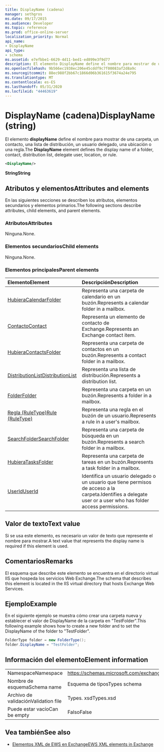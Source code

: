 ```yaml
---
title: DisplayName (cadena)
manager: sethgros
ms.date: 09/17/2015
ms.audience: Developer
ms.topic: reference
ms.prod: office-online-server
localization_priority: Normal
api_name:
- DisplayName
api_type:
- schema
ms.assetid: e7efbbe1-6629-4d11-bed1-ed899e3f9d77
description: El elemento DisplayName define el nombre para mostrar de una carpeta, un contacto, una lista de distribución, un usuario delegado, una ubicación o una regla.
ms.openlocfilehash: 9b566ec1938ec206e45cddf9c7f00083af2d8a9c
ms.sourcegitcommit: 88ec988f2bb67c1866d06b361615f3674a24e795
ms.translationtype: MT
ms.contentlocale: es-ES
ms.lasthandoff: 05/31/2020
ms.locfileid: "44463619"
---
```

# <a name="displayname-string"></a><span data-ttu-id="12728-103">DisplayName (cadena)</span><span class="sxs-lookup"><span data-stu-id="12728-103">DisplayName (string)</span></span>

<span data-ttu-id="12728-104">El elemento **displayName** define el nombre para mostrar de una carpeta, un contacto, una lista de distribución, un usuario delegado, una ubicación o una regla.</span><span class="sxs-lookup"><span data-stu-id="12728-104">The **DisplayName** element defines the display name of a folder, contact, distribution list, delegate user, location, or rule.</span></span> 
  
```XML
<DisplayName/>
```

 <span data-ttu-id="12728-105">**String**</span><span class="sxs-lookup"><span data-stu-id="12728-105">**String**</span></span>
## <a name="attributes-and-elements"></a><span data-ttu-id="12728-106">Atributos y elementos</span><span class="sxs-lookup"><span data-stu-id="12728-106">Attributes and elements</span></span>

<span data-ttu-id="12728-107">En las siguientes secciones se describen los atributos, elementos secundarios y elementos primarios.</span><span class="sxs-lookup"><span data-stu-id="12728-107">The following sections describe attributes, child elements, and parent elements.</span></span>
  
### <a name="attributes"></a><span data-ttu-id="12728-108">Atributos</span><span class="sxs-lookup"><span data-stu-id="12728-108">Attributes</span></span>

<span data-ttu-id="12728-109">Ninguna.</span><span class="sxs-lookup"><span data-stu-id="12728-109">None.</span></span>
  
### <a name="child-elements"></a><span data-ttu-id="12728-110">Elementos secundarios</span><span class="sxs-lookup"><span data-stu-id="12728-110">Child elements</span></span>

<span data-ttu-id="12728-111">Ninguna.</span><span class="sxs-lookup"><span data-stu-id="12728-111">None.</span></span>
  
### <a name="parent-elements"></a><span data-ttu-id="12728-112">Elementos principales</span><span class="sxs-lookup"><span data-stu-id="12728-112">Parent elements</span></span>

|<span data-ttu-id="12728-113">**Elemento**</span><span class="sxs-lookup"><span data-stu-id="12728-113">**Element**</span></span>|<span data-ttu-id="12728-114">**Descripción**</span><span class="sxs-lookup"><span data-stu-id="12728-114">**Description**</span></span>|
|:-----|:-----|
|[<span data-ttu-id="12728-115">Hubiera</span><span class="sxs-lookup"><span data-stu-id="12728-115">CalendarFolder</span></span>](calendarfolder.md) <br/> |<span data-ttu-id="12728-116">Representa una carpeta de calendario en un buzón.</span><span class="sxs-lookup"><span data-stu-id="12728-116">Represents a calendar folder in a mailbox.</span></span>  <br/> |
|[<span data-ttu-id="12728-117">Contacto</span><span class="sxs-lookup"><span data-stu-id="12728-117">Contact</span></span>](contact.md) <br/> |<span data-ttu-id="12728-118">Representa un elemento de contacto de Exchange.</span><span class="sxs-lookup"><span data-stu-id="12728-118">Represents an Exchange contact item.</span></span>  <br/> |
|[<span data-ttu-id="12728-119">Hubiera</span><span class="sxs-lookup"><span data-stu-id="12728-119">ContactsFolder</span></span>](contactsfolder.md) <br/> |<span data-ttu-id="12728-120">Representa una carpeta de contactos en un buzón.</span><span class="sxs-lookup"><span data-stu-id="12728-120">Represents a contact folder in a mailbox.</span></span>  <br/> |
|[<span data-ttu-id="12728-121">DistributionList</span><span class="sxs-lookup"><span data-stu-id="12728-121">DistributionList</span></span>](distributionlist.md) <br/> |<span data-ttu-id="12728-122">Representa una lista de distribución.</span><span class="sxs-lookup"><span data-stu-id="12728-122">Represents a distribution list.</span></span>  <br/> |
|[<span data-ttu-id="12728-123">Folder</span><span class="sxs-lookup"><span data-stu-id="12728-123">Folder</span></span>](folder.md) <br/> |<span data-ttu-id="12728-124">Representa una carpeta en un buzón.</span><span class="sxs-lookup"><span data-stu-id="12728-124">Represents a folder in a mailbox.</span></span>  <br/> |
|[<span data-ttu-id="12728-125">Regla (RuleType)</span><span class="sxs-lookup"><span data-stu-id="12728-125">Rule (RuleType)</span></span>](rule-ruletype.md) <br/> |<span data-ttu-id="12728-126">Representa una regla en el buzón de un usuario.</span><span class="sxs-lookup"><span data-stu-id="12728-126">Represents a rule in a user's mailbox.</span></span>  <br/> |
|[<span data-ttu-id="12728-127">SearchFolder</span><span class="sxs-lookup"><span data-stu-id="12728-127">SearchFolder</span></span>](searchfolder.md) <br/> |<span data-ttu-id="12728-128">Representa una carpeta de búsqueda en un buzón.</span><span class="sxs-lookup"><span data-stu-id="12728-128">Represents a search folder in a mailbox.</span></span>  <br/> |
|[<span data-ttu-id="12728-129">Hubiera</span><span class="sxs-lookup"><span data-stu-id="12728-129">TasksFolder</span></span>](tasksfolder.md) <br/> |<span data-ttu-id="12728-130">Representa una carpeta de tareas en un buzón.</span><span class="sxs-lookup"><span data-stu-id="12728-130">Represents a task folder in a mailbox.</span></span>  <br/> |
|[<span data-ttu-id="12728-131">UserId</span><span class="sxs-lookup"><span data-stu-id="12728-131">UserId</span></span>](userid.md) <br/> |<span data-ttu-id="12728-132">Identifica un usuario delegado o un usuario que tiene permisos de acceso a la carpeta.</span><span class="sxs-lookup"><span data-stu-id="12728-132">Identifies a delegate user or a user who has folder access permissions.</span></span>  <br/> |
   
## <a name="text-value"></a><span data-ttu-id="12728-133">Valor de texto</span><span class="sxs-lookup"><span data-stu-id="12728-133">Text value</span></span>

<span data-ttu-id="12728-134">Si se usa este elemento, es necesario un valor de texto que represente el nombre para mostrar.</span><span class="sxs-lookup"><span data-stu-id="12728-134">A text value that represents the display name is required if this element is used.</span></span>
  
## <a name="remarks"></a><span data-ttu-id="12728-135">Comentarios</span><span class="sxs-lookup"><span data-stu-id="12728-135">Remarks</span></span>

<span data-ttu-id="12728-136">El esquema que describe este elemento se encuentra en el directorio virtual IIS que hospeda los servicios Web Exchange.</span><span class="sxs-lookup"><span data-stu-id="12728-136">The schema that describes this element is located in the IIS virtual directory that hosts Exchange Web Services.</span></span>
  
## <a name="example"></a><span data-ttu-id="12728-137">Ejemplo</span><span class="sxs-lookup"><span data-stu-id="12728-137">Example</span></span>

<span data-ttu-id="12728-138">En el siguiente ejemplo se muestra cómo crear una carpeta nueva y establecer el valor de DisplayName de la carpeta en "TestFolder".</span><span class="sxs-lookup"><span data-stu-id="12728-138">This following example shows how to create a new folder and to set the DisplayName of the folder to "TestFolder".</span></span>
  
```cs
FolderType folder = new FolderType();
folder.DisplayName = "TestFolder";
```

## <a name="element-information"></a><span data-ttu-id="12728-139">Información del elemento</span><span class="sxs-lookup"><span data-stu-id="12728-139">Element information</span></span>

|||
|:-----|:-----|
|<span data-ttu-id="12728-140">Namespace</span><span class="sxs-lookup"><span data-stu-id="12728-140">Namespace</span></span>  <br/> |https://schemas.microsoft.com/exchange/services/2006/types  <br/> |
|<span data-ttu-id="12728-141">Nombre de esquema</span><span class="sxs-lookup"><span data-stu-id="12728-141">Schema name</span></span>  <br/> |<span data-ttu-id="12728-142">Esquema de tipos</span><span class="sxs-lookup"><span data-stu-id="12728-142">Types schema</span></span>  <br/> |
|<span data-ttu-id="12728-143">Archivo de validación</span><span class="sxs-lookup"><span data-stu-id="12728-143">Validation file</span></span>  <br/> |<span data-ttu-id="12728-144">Types. xsd</span><span class="sxs-lookup"><span data-stu-id="12728-144">Types.xsd</span></span>  <br/> |
|<span data-ttu-id="12728-145">Puede estar vacío</span><span class="sxs-lookup"><span data-stu-id="12728-145">Can be empty</span></span>  <br/> |<span data-ttu-id="12728-146">Falso</span><span class="sxs-lookup"><span data-stu-id="12728-146">False</span></span>  <br/> |
   
## <a name="see-also"></a><span data-ttu-id="12728-147">Vea también</span><span class="sxs-lookup"><span data-stu-id="12728-147">See also</span></span>

- [<span data-ttu-id="12728-148">Elementos XML de EWS en Exchange</span><span class="sxs-lookup"><span data-stu-id="12728-148">EWS XML elements in Exchange</span></span>](ews-xml-elements-in-exchange.md)

